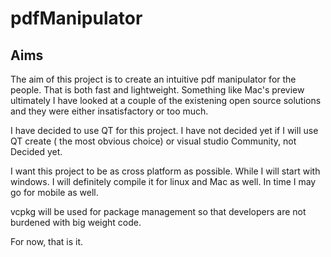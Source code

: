 # pdfManipulator

## Aims

The aim of this project is to create an intuitive pdf manipulator for the people. That is both fast and lightweight. Something like Mac's preview ultimately
I have looked at a couple of the existening open source solutions and they were either insatisfactory or too much.

I have decided to use QT for this project. I have not decided yet if I will use QT create ( the most obvious choice) or visual studio Community, not Decided yet.

I want this project to be as cross platform as possible. While I will start with windows. I will definitely compile it for linux and Mac as well. In time I may go for mobile as well.

vcpkg will be used for package management so that developers are not burdened with big weight code.

For now, that is it.
